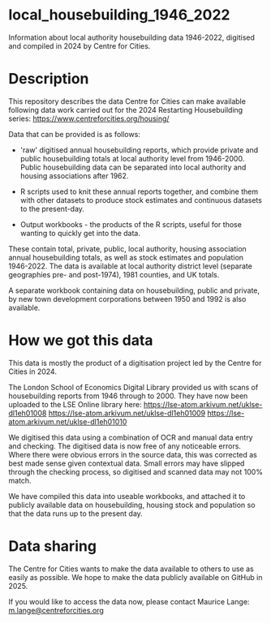 # local_housebuilding_1946_2022
Information about local authority housebuilding data 1946-2022, digitised and compiled in 2024 by Centre for Cities.   

# Description 
This repository describes the data Centre for Cities can make available following data work carried out for the 2024 Restarting Housebuilding series: 
https://www.centreforcities.org/housing/ 

 Data that can be provided is as follows:
- 'raw' digitised annual housebuilding reports, which provide private and public housebuilding totals at local authority level from 1946-2000. Public housebuilding data can be separated into local authority and housing associations after 1962. 

- R scripts used to knit these annual reports together, and combine them with other datasets to produce stock estimates and continuous datasets to the present-day. 

- Output workbooks - the products of the R scripts, useful for those wanting to quickly get into the data.

These contain total, private, public, local authority, housing association annual housebuilding totals, as well as stock estimates and population 1946-2022. The data is available at local authority district level (separate geographies pre- and post-1974), 1981 counties, and UK totals. 

A separate workbook containing data on housebuilding, public and private, by new town development corporations between 1950 and 1992 is also available. 

# How we got this data 
This data is mostly the product of a digitisation project led by the Centre for Cities in 2024. 

The London School of Economics Digital Library provided us with scans of housebuilding reports from 1946 through to 2000. They have now been uploaded to the LSE Online library here: 
https://lse-atom.arkivum.net/uklse-dl1eh01008 
https://lse-atom.arkivum.net/uklse-dl1eh01009
https://lse-atom.arkivum.net/uklse-dl1eh01010

We digitised this data using a combination of OCR and manual data entry and checking. The digitised data is now free of any noticeable errors. Where there were obvious errors in the source data, this was corrected as best made sense given contextual data. Small errors may have slipped through the checking process, so digitised and scanned data may not 100% match. 

We have compiled this data into useable workbooks, and attached it to publicly available data on housebuilding, housing stock and population so that the data runs up to the present day.   

# Data sharing 
The Centre for Cities wants to make the data available to others to use as easily as possible. We hope to make the data publicly available on GitHub in 2025. 

If you would like to access the data now, please contact Maurice Lange: m.lange@centreforcities.org 
